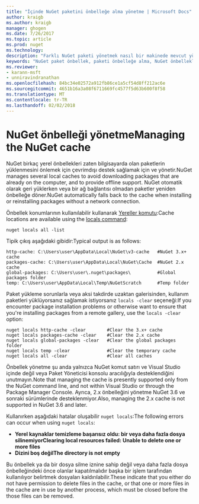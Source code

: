 ```yaml
---
title: "İçinde NuGet paketini önbelleğe alma yönetme | Microsoft Docs"
author: kraigb
ms.author: kraigb
manager: ghogen
ms.date: 7/26/2017
ms.topic: article
ms.prod: nuget
ms.technology: 
description: "Farklı NuGet paketi yönetmek nasıl bir makinede mevcut yüklerken veya paketleri geri kullanılan önbelleğe alır."
keywords: "NuGet paket önbellek, paketi önbelleğe alma, NuGet önbellekleri, önbellekler, NuGet yerel önbelleği, genel NuGet önbelleği, önbellek temizleme NuGet Yereller komutu yönetme"
ms.reviewer:
- karann-msft
- unniravindranathan
ms.openlocfilehash: 84bc34e02572a912fb86ce1a5cf54d8ff212ac6e
ms.sourcegitcommit: 4651b16a3a08f6711669fc4577f5d63b600f8f58
ms.translationtype: MT
ms.contentlocale: tr-TR
ms.lasthandoff: 02/02/2018
---
```

# <a name="managing-the-nuget-cache"></a><span data-ttu-id="e15fa-104">NuGet önbelleği yönetme</span><span class="sxs-lookup"><span data-stu-id="e15fa-104">Managing the NuGet cache</span></span>

<span data-ttu-id="e15fa-105">NuGet birkaç yerel önbellekleri zaten bilgisayarda olan paketlerin yüklenmesini önlemek için çevrimdışı destek sağlamak için ve yönetir.</span><span class="sxs-lookup"><span data-stu-id="e15fa-105">NuGet manages several local caches to avoid downloading packages that are already on the computer, and to provide offline support.</span></span> <span data-ttu-id="e15fa-106">NuGet otomatik olarak geri yüklerken veya bir ağ bağlantısı olmadan paketler yeniden önbelleğe döner.</span><span class="sxs-lookup"><span data-stu-id="e15fa-106">NuGet automatically falls back to the cache when installing or reinstalling packages without a network connection.</span></span>

<span data-ttu-id="e15fa-107">Önbellek konumlarının kullanılabilir kullanarak [Yereller komutu](../tools/cli-ref-locals.md):</span><span class="sxs-lookup"><span data-stu-id="e15fa-107">Cache locations are available using the [locals command](../tools/cli-ref-locals.md):</span></span>

```cli
nuget locals all -list
```

<span data-ttu-id="e15fa-108">Tipik çıkış aşağıdaki gibidir:</span><span class="sxs-lookup"><span data-stu-id="e15fa-108">Typical output is as follows:</span></span>

```output
http-cache: C:\Users\user\AppData\Local\NuGet\v3-cache   #NuGet 3.x+ cache
packages-cache: C:\Users\user\AppData\Local\NuGet\Cache  #NuGet 2.x cache
global-packages: C:\Users\user\.nuget\packages\          #Global packages folder
temp: C:\Users\user\AppData\Local\Temp\NuGetScratch      #Temp folder
```

<span data-ttu-id="e15fa-109">Paket yükleme sorunlarla veya aksi takdirde uzaktan galerisinden, kullanım paketleri yüklüyorsanız sağlamak istiyorsanız `locals -clear` seçeneği:</span><span class="sxs-lookup"><span data-stu-id="e15fa-109">If you encounter package installation problems or otherwise want to ensure that you're installing packages from a remote gallery, use the `locals -clear` option:</span></span>

```cli
nuget locals http-cache -clear        #Clear the 3.x+ cache
nuget locals packages-cache -clear    #Clear the 2.x cache
nuget locals global-packages -clear   #Clear the global packages folder
nuget locals temp -clear              #Clear the temporary cache
nuget locals all -clear               #Clear all caches
```

<span data-ttu-id="e15fa-110">Önbellek yönetme şu anda yalnızca NuGet komut satırı ve Visual Studio içinde değil veya Paket Yöneticisi konsolu aracılığıyla desteklendiğini unutmayın.</span><span class="sxs-lookup"><span data-stu-id="e15fa-110">Note that managing the cache is presently supported only from the NuGet command line, and not within Visual Studio or through the Package Manager Console.</span></span> <span data-ttu-id="e15fa-111">Ayrıca, 2.x önbelleğini yönetme NuGet 3.6 ve sonraki sürümlerinde desteklenmiyor.</span><span class="sxs-lookup"><span data-stu-id="e15fa-111">Also, managing the 2.x cache is not supported in NuGet 3.6 and later.</span></span>

<span data-ttu-id="e15fa-112">Kullanırken aşağıdaki hatalar oluşabilir `nuget locals`:</span><span class="sxs-lookup"><span data-stu-id="e15fa-112">The following errors can occur when using `nuget locals`:</span></span>

- <span data-ttu-id="e15fa-113">**Yerel kaynaklar temizleme başarısız oldu: bir veya daha fazla dosya silinemiyor**</span><span class="sxs-lookup"><span data-stu-id="e15fa-113">**Clearing local resources failed: Unable to delete one or more files**</span></span>
- <span data-ttu-id="e15fa-114">**Dizini boş değil**</span><span class="sxs-lookup"><span data-stu-id="e15fa-114">**The directory is not empty**</span></span>

<span data-ttu-id="e15fa-115">Bu önbellek ya da bir dosya silme iznine sahip değil veya daha fazla dosya önbelleğindeki önce olanlar kapatılmalıdır başka bir işlem tarafından kullanılıyor belirtmek dosyaları kaldırılabilir.</span><span class="sxs-lookup"><span data-stu-id="e15fa-115">These indicate that you either do not have permission to delete files in the cache, or that one or more files in the cache are in use by another process, which must be closed before the those files can be removed.</span></span>
